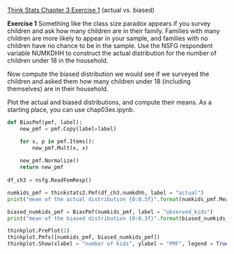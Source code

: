 [Think Stats Chapter 3 Exercise 1](http://greenteapress.com/thinkstats2/html/thinkstats2004.html#toc31) (actual vs. biased)

**Exercise 1**   Something like the class size paradox appears if you survey children and ask how many children are in their family. Families with many children are more likely to appear in your sample, and families with no children have no chance to be in the sample.
Use the NSFG respondent variable NUMKDHH to construct the actual distribution for the number of children under 18 in the household.

Now compute the biased distribution we would see if we surveyed the children and asked them how many children under 18 (including themselves) are in their household.

Plot the actual and biased distributions, and compute their means. As a starting place, you can use chap03ex.ipynb.

```python
def BiasPmf(pmf, label):
    new_pmf = pmf.Copy(label=label)

    for x, p in pmf.Items():
        new_pmf.Mult(x, x)
        
    new_pmf.Normalize()
    return new_pmf
    
df_ch3 = nsfg.ReadFemResp()

numkids_pmf = thinkstats2.Pmf(df_ch3.numkdhh, label = "actual")
print("mean of the actual distribution {0:0.3f}".format(numkids_pmf.Mean()))

biased_numkids_pmf = BiasPmf(numkids_pmf, label = "observed_kids")
print("mean of the biased distribution {0:0.3f}".format(biased_numkids_pmf.Mean()))

thinkplot.PrePlot(2)
thinkplot.Pmfs([numkids_pmf, biased_numkids_pmf])
thinkplot.Show(xlabel = "number of kids", ylabel = "PMF", legend = True)
```

